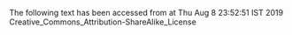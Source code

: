 The following text has been accessed from at Thu Aug 8 23:52:51 IST 2019
Creative_Commons_Attribution-ShareAlike_License
